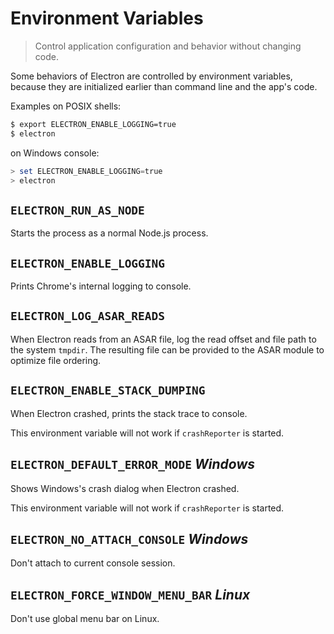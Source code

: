 # Environment Variables

> Control application configuration and behavior without changing code.

Some behaviors of Electron are controlled by environment variables, because they
are initialized earlier than command line and the app's code.

Examples on POSIX shells:

```bash
$ export ELECTRON_ENABLE_LOGGING=true
$ electron
```

on Windows console:

```powershell
> set ELECTRON_ENABLE_LOGGING=true
> electron
```

## `ELECTRON_RUN_AS_NODE`

Starts the process as a normal Node.js process.

## `ELECTRON_ENABLE_LOGGING`

Prints Chrome's internal logging to console.

## `ELECTRON_LOG_ASAR_READS`

When Electron reads from an ASAR file, log the read offset and file path to
the system `tmpdir`. The resulting file can be provided to the ASAR module
to optimize file ordering.

## `ELECTRON_ENABLE_STACK_DUMPING`

When Electron crashed, prints the stack trace to console.

This environment variable will not work if `crashReporter` is started.

## `ELECTRON_DEFAULT_ERROR_MODE` _Windows_

Shows Windows's crash dialog when Electron crashed.

This environment variable will not work if `crashReporter` is started.

## `ELECTRON_NO_ATTACH_CONSOLE` _Windows_

Don't attach to current console session.

## `ELECTRON_FORCE_WINDOW_MENU_BAR` _Linux_

Don't use global menu bar on Linux.
